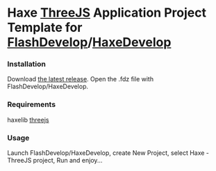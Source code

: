 Haxe [ThreeJS](http://lib.haxe.org/p/threejs/) Application Project Template for [FlashDevelop](http://www.flashdevelop.org)/[HaxeDevelop](http://www.haxedevelop.org)
========================

### Installation

Download [the latest release](https://github.com/SlavaRa/haxe-threejs-fd-project/releases). Open the .fdz file with FlashDevelop/HaxeDevelop.

### Requirements

haxelib [threejs](http://lib.haxe.org/p/threejs/)

### Usage

Launch FlashDevelop/HaxeDevelop, create New Project, select Haxe - ThreeJS project, Run and enjoy...